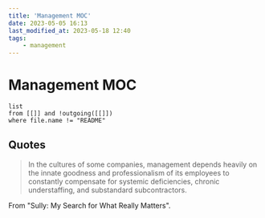 ```yaml
---
title: 'Management MOC'
date: 2023-05-05 16:13
last_modified_at: 2023-05-18 12:40
tags:
    - management
---
```


# Management MOC

```dataview
list
from [[]] and !outgoing([[]])
where file.name != "README"
```
## Quotes

> In the cultures of some companies, management depends heavily on the innate goodness and professionalism of its employees to constantly compensate for systemic deficiencies, chronic understaffing, and substandard subcontractors.

From "Sully: My Search for What Really Matters".